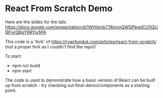 # React From Scratch Demo

Here are the slides for the talk: https://docs.google.com/presentation/d/1WHlsmb77AlvnxQWQPbgdCU1IQUI9FsrQBgY9RYiy5PA

This code is a 'fork' of https://ryanfunduk.com/articles/react-from-scratch/ (not a proper fork as I couldn't find the repo!)

To start:

- npm run build
- npm start

The code is used to demonstrate how a basic version of React can be built up from scratch - try checking out final-demo/components as a starting point.
